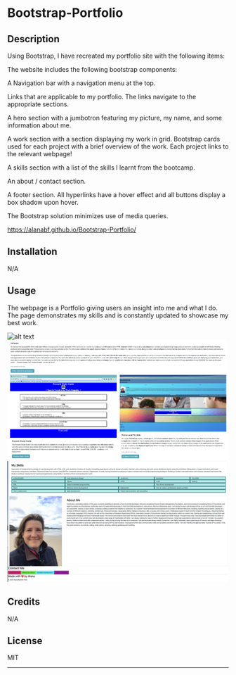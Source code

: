 # Bootstrap-Portfolio

## Description

  Using Bootstrap, I have recreated my portfolio site with the following items:

  The website includes the following bootstrap components:

  A Navigation bar with a navigation menu at the top. 

  Links that are applicable to my portfolio. The links navigate to the appropriate sections. 

  A hero section with a jumbotron featuring my picture, my name, and some information about me.

  A work section with a section displaying my work in grid. Bootstrap cards used for each project with a brief overview of the work. Each project links to the relevant webpage!

  A skills section with a list of the skills I learnt from the bootcamp.

  An about / contact section.
    
  A footer section. All hyperlinks have a hover effect and all buttons display a box shadow upon hover.

The Bootstrap solution minimizes use of media queries.

https://alanabf.github.io/Bootstrap-Portfolio/  

## Installation

N/A

## Usage

The webpage is a Portfolio giving users an insight into me and what I do. The page demonstrates my skills and is constantly updated to showcase my best work. 

![alt text](./images/Webpage1.png)
![alt text](./images/Webpage2.png)
![alt text](./images/Webpage3.png)

## Credits

N/A

## License

MIT

--- 

